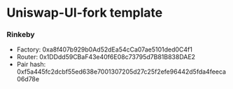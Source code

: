# Uniswap-UI-fork template

### Rinkeby

- Factory: 0xa8f407b929b0Ad52dEa54cCa07ae5101ded0C4f1
- Router: 0x1DDdd59CBaF43e40f6E08c73795d7B81B838DAE2
- Pair hash: 0xf5a445fc2dcbf55ed638e7001307205d27c25f2efe96442d5fda4feeca06d78e
